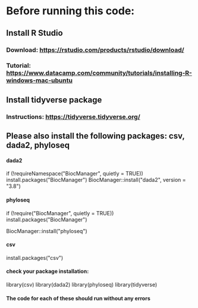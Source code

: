 # Before running this code:

## Install R Studio

### Download: https://rstudio.com/products/rstudio/download/

### Tutorial: https://www.datacamp.com/community/tutorials/installing-R-windows-mac-ubuntu

## Install tidyverse package

### Instructions: https://tidyverse.tidyverse.org/

## Please also install the following packages: csv, dada2, phyloseq

#### dada2
if (!requireNamespace("BiocManager", quietly = TRUE))
  install.packages("BiocManager")
BiocManager::install("dada2", version = "3.8")

#### phyloseq
if (!require("BiocManager", quietly = TRUE))
    install.packages("BiocManager")

BiocManager::install("phyloseq")

#### csv
install.packages("csv")

#### check your package installation:
library(csv)
library(dada2)
library(phyloseq)
library(tidyverse)

#### The code for each of these should run without any errors
